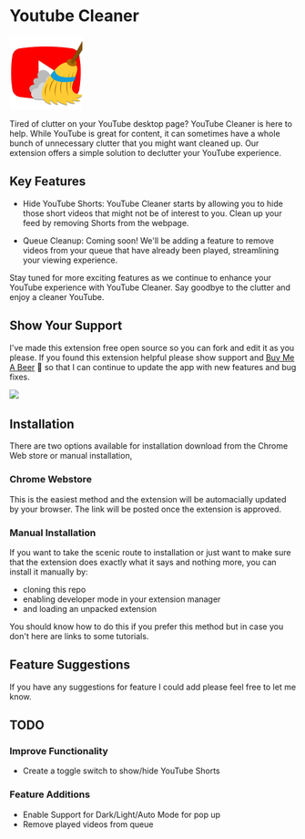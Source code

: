 # Youtube Cleaner

![Extension Icon](/images/icon128.png)

Tired of clutter on your YouTube desktop page? YouTube Cleaner is here to help. While YouTube is great for content, it can sometimes have a whole bunch of unnecessary clutter that you might want cleaned up. Our extension offers a simple solution to declutter your YouTube experience.

## Key Features

- Hide YouTube Shorts: YouTube Cleaner starts by allowing you to hide those short videos that might not be of interest to you. Clean up your feed by removing Shorts from the webpage.

- Queue Cleanup: Coming soon! We'll be adding a feature to remove videos from your queue that have already been played, streamlining your viewing experience.

Stay tuned for more exciting features as we continue to enhance your YouTube experience with YouTube Cleaner. Say goodbye to the clutter and enjoy a cleaner YouTube.

## Show Your Support

I've made this extension free open source so you can fork and edit it as you please. If you found this extension helpful please show support and [Buy Me A Beer](https://www.buymeacoffee.com/thebe) 🍺 so that I can continue to update the app with new features and bug fixes.

<a href="https://www.buymeacoffee.com/thebe"><img src="https://img.buymeacoffee.com/button-api/?text=Buy me a beer&emoji=🍺&slug=thebe&button_colour=FFDD00&font_colour=000000&font_family=Arial&outline_colour=000000&coffee_colour=ffffff" /></a>

## Installation

There are two options available for installation download from the Chrome Web store or manual installation,

### Chrome Webstore

This is the easiest method and the extension will be automacially updated by your browser. The link will be posted once the extension is approved.

### Manual Installation

If you want to take the scenic route to installation or just want to make sure that the extension does exactly what it says and nothing more, you can install it manually by:

- cloning this repo
- enabling developer mode in your extension manager
- and loading an unpacked extension

You should know how to do this if you prefer this method but in case you don't here are links to some tutorials.

## Feature Suggestions

If you have any suggestions for feature I could add please feel free to let me know.

## TODO

### Improve Functionality

- Create a toggle switch to show/hide YouTube Shorts

### Feature Additions

- Enable Support for Dark/Light/Auto Mode for pop up
- Remove played videos from queue
